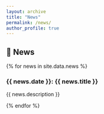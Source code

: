 ```yaml
---
layout: archive
title: "News"
permalink: /news/
author_profile: true
---
```


## &#x1F4E3; News
{% for news in site.data.news %}
### {{ news.date }}: {{ news.title }}

{{ news.description }}

{% endfor %}